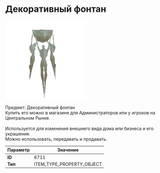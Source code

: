 # Декоративный фонтан

![Item Image](../img/6711.webp?raw=true)

Предмет: Декоративный фонтан<br>Купить его можно в магазине для Администраторов или у игроков на Центральном Рынке.<br><br>Используется для изменения внешнего вида дома или бизнеса и его украшения.<br>Можно использовать, передавать и продавать.


| Параметр | Значение |
|----------|----------|
| **ID** | 6711 |
| **Тип** | ITEM_TYPE_PROPERTY_OBJECT |

